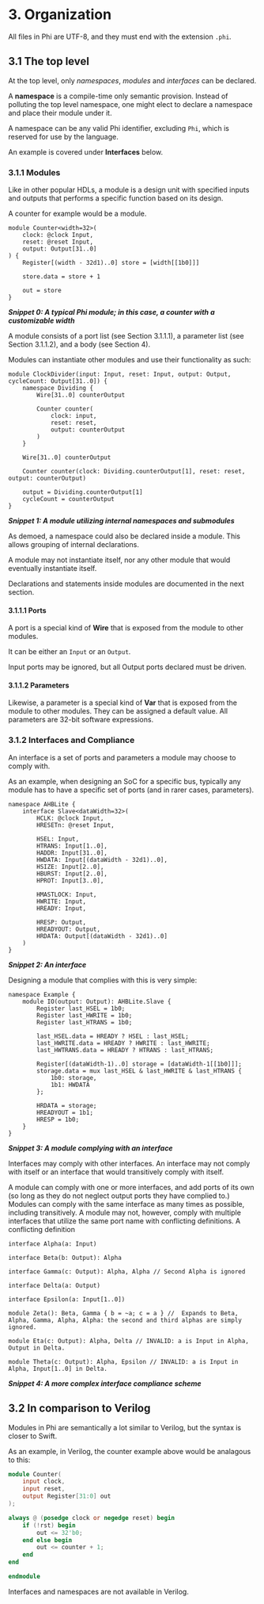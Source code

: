 # 3. Organization
All files in Phi are UTF-8, and they must end with the extension `.phi`.
 
## 3.1 The top level
At the top level, only *namespaces*, *modules* and *interfaces* can be declared.

A **namespace** is a compile-time only semantic provision. Instead of polluting the top level namespace, one might elect to declare a namespace and place their module under it.

A namespace can be any valid Phi identifier, excluding `Phi`, which is reserved for use by the language.

An example is covered under **Interfaces** below.

### 3.1.1 Modules
Like in other popular HDLs, a module is a design unit with specified inputs and outputs that performs a specific function based on its design.

A counter for example would be a module. 

```phi
module Counter<width=32>(
    clock: @clock Input,
    reset: @reset Input,
    output: Output[31..0]
) {
    Register[(width - 32d1)..0] store = [width[[1b0]]]
    
    store.data = store + 1

    out = store
}
```
***Snippet 0: A typical Phi module; in this case, a counter with a customizable width***

A module consists of a port list (see Section 3.1.1.1), a parameter list (see Section 3.1.1.2), and a body (see Section 4).

Modules can instantiate other modules and use their functionality as such:

```
module ClockDivider(input: Input, reset: Input, output: Output, cycleCount: Output[31..0]) {
    namespace Dividing {
        Wire[31..0] counterOutput

        Counter counter(
            clock: input,
            reset: reset,
            output: counterOutput
        )
    }

    Wire[31..0] counterOutput

    Counter counter(clock: Dividing.counterOutput[1], reset: reset, output: counterOutput)

    output = Dividing.counterOutput[1]
    cycleCount = counterOutput
}
```
***Snippet 1: A module utilizing internal namespaces and submodules***

As demoed, a namespace could also be declared inside a module. This allows grouping of internal declarations.

A module may not instantiate itself, nor any other module that would eventually instantiate itself.

Declarations and statements inside modules are documented in the next section.

#### 3.1.1.1 Ports
A port is a special kind of **Wire** that is exposed from the module to other modules.

It can be either an `Input` or an `Output`.

Input ports may be ignored, but all Output ports declared must be driven.

#### 3.1.1.2 Parameters
Likewise, a parameter is a special kind of **Var** that is exposed from the module to other modules. They can be assigned a default value. All parameters are 32-bit software expressions.

### 3.1.2 Interfaces and Compliance
An interface is a set of ports and parameters a module may choose to comply with.

As an example, when designing an SoC for a specific bus, typically any module has to have a specific set of ports (and in rarer cases, parameters).

```phi
namespace AHBLite {
    interface Slave<dataWidth=32>(
        HCLK: @clock Input,
        HRESETn: @reset Input,

        HSEL: Input,
        HTRANS: Input[1..0],
        HADDR: Input[31..0],
        HWDATA: Input[(dataWidth - 32d1)..0],
        HSIZE: Input[2..0],
        HBURST: Input[2..0],
        HPROT: Input[3..0],

        HMASTLOCK: Input,
        HWRITE: Input,
        HREADY: Input,

        HRESP: Output,
        HREADYOUT: Output,
        HRDATA: Output[(dataWidth - 32d1)..0]
    )
} 
```
***Snippet 2: An interface***

Designing a module that complies with this is very simple:

```phi
namespace Example {
    module IO(output: Output): AHBLite.Slave {
        Register last_HSEL = 1b0;
        Register last_HWRITE = 1b0;
        Register last_HTRANS = 1b0;

        last_HSEL.data = HREADY ? HSEL : last_HSEL;
        last_HWRITE.data = HREADY ? HWRITE : last_HWRITE;
        last_HWTRANS.data = HREADY ? HTRANS : last_HTRANS;

        Register[(dataWidth-1)..0] storage = [dataWidth-1[[1b0]]];
        storage.data = mux last_HSEL & last_HWRITE & last_HTRANS {
            1b0: storage,
            1b1: HWDATA
        };
        
        HRDATA = storage;
        HREADYOUT = 1b1;
        HRESP = 1b0;
    }
}
```
***Snippet 3: A module complying with an interface***

Interfaces may comply with other interfaces. An interface may not comply with itself or an interface that would transitively comply with itself.

A module can comply with one or more interfaces, and add ports of its own (so long as they do not neglect output ports they have complied to.) Modules can comply with the same interface as many times as possible, including transitively. A module may not, however, comply with multiple interfaces that utilize the same port name with conflicting definitions. A conflicting definition

```phi
interface Alpha(a: Input)

interface Beta(b: Output): Alpha

interface Gamma(c: Output): Alpha, Alpha // Second Alpha is ignored

interface Delta(a: Output)

interface Epsilon(a: Input[1..0])

module Zeta(): Beta, Gamma { b = ~a; c = a } //  Expands to Beta, Alpha, Gamma, Alpha, Alpha: the second and third alphas are simply ignored.

module Eta(c: Output): Alpha, Delta // INVALID: a is Input in Alpha, Output in Delta. 

module Theta(c: Output): Alpha, Epsilon // INVALID: a is Input in Alpha, Input[1..0] in Delta. 
```
***Snippet 4: A more complex interface compliance scheme***

## 3.2 In comparison to Verilog
Modules in Phi are semantically a lot similar to Verilog, but the syntax is closer to Swift.

As an example, in Verilog, the counter example above would be analagous to this:

```verilog
module Counter(
    input clock,
    input reset,
    output Register[31:0] out
);

always @ (posedge clock or negedge reset) begin
    if (!rst) begin
        out <= 32'b0;
    end else begin
        out <= counter + 1;
    end
end

endmodule
```

Interfaces and namespaces are not available in Verilog.